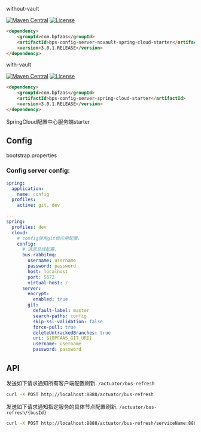 

without-vault

[![Maven Central](https://maven-badges.herokuapp.com/maven-central/com.bpfaas/bps-config-server-novault-spring-cloud-starter/badge.svg)](https://maven-badges.herokuapp.com/maven-central/com.bpfaas/bps-config-server-novault-spring-cloud-starter/)
[![License](https://img.shields.io/github/license/bpfaas/java-bps-config-server-novault-spring-cloud-starter)](https://opensource.org/licenses/MIT)


```html
<dependency>
    <groupId>com.bpfaas</groupId>
    <artifactId>bps-config-server-novault-spring-cloud-starter</artifactId>
    <version>3.0.1.RELEASE</version>
</dependency>
```

with-vault

[![Maven Central](https://maven-badges.herokuapp.com/maven-central/com.bpfaas/bps-config-server-spring-cloud-starter/badge.svg)](https://maven-badges.herokuapp.com/maven-central/com.bpfaas/bps-config-server-spring-cloud-starter/)
[![License](https://img.shields.io/github/license/bpfaas/java-bps-config-server-spring-cloud-starter)](https://opensource.org/licenses/MIT)


```html
<dependency>
    <groupId>com.bpfaas</groupId>
    <artifactId>bps-config-server-spring-cloud-starter</artifactId>
    <version>3.0.1.RELEASE</version>
</dependency>
```

SpringCloud配置中心服务端starter

## Config

bootstrap.properties

### Config server config:

```yaml
spring:
  application:
    name: config
  profiles:
    active: git, dev

---
spring:
  profiles: dev
  cloud:
    # config使用git做应用配置.
    config:
      # 消息总线配置.
      bus.rabbitmq:
        username: username
        password: password
        host: localhost
        port: 5672
        virtual-host: /
      server:
        encrypt:
          enabled: true
        git:
          default-label: master
          search-paths: config
          skip-ssl-validation: false
          force-pull: true
          deleteUntrackedBranches: true
          uri: ${BPFAAS_GIT_URI}
          username: username
          password: password
```

## API

发送如下请求通知所有客户端配置刷新. `/actuator/bus-refresh`

```bash
curl -X POST http://localhost:8888/actuator/bus-refresh
```

发送如下请求通知指定服务的具体节点配置刷新. `/actuator/bus-refresh/{busId}`

```bash
curl -X POST http://localhost:8888/actuator/bus-refresh/serviceName:8888:c01b9ae0eb94423caddf435edc941265
```